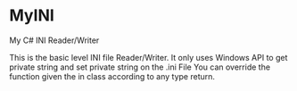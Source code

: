 # MyINI
My C# INI Reader/Writer


This is the basic level INI file Reader/Writer.
It only uses Windows API to get private string and set private string on the .ini File
You can override the function given the in class according to any type return.
